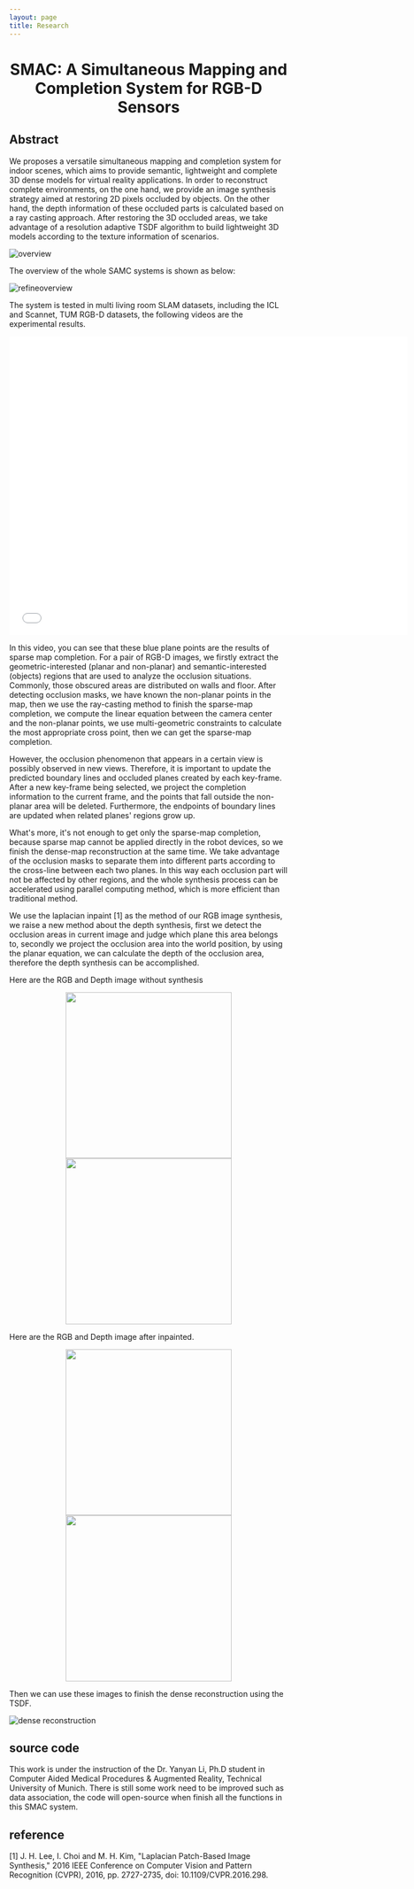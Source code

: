 ```yaml
---
layout: page
title: Research
---
```

# <center> SMAC: A Simultaneous Mapping and Completion System for RGB-D Sensors
## Abstract
We proposes a versatile simultaneous mapping and completion system for indoor scenes, which aims to provide semantic, lightweight and complete 3D dense models for virtual reality applications. In order to reconstruct complete environments, on the one hand, we provide an image synthesis strategy aimed at restoring 2D pixels occluded by objects. On the other hand, the depth information of these occluded parts is calculated based on a ray casting approach. After restoring the 3D occluded areas, we take advantage of a resolution adaptive TSDF algorithm to build lightweight 3D models according to the texture information of scenarios.

![overview](./example.png)

The overview of the whole SAMC systems is shown as below:

![refineoverview](./refineoverview.png)

The system is tested in multi living room SLAM datasets, including the ICL and Scannet, TUM RGB-D datasets, the following videos are the experimental results.

<iframe width="720" height="540" src="../video/demoICLlr0.mp4" frameborder="0" allowfullscreen></iframe>



In this video, you can see that these blue plane points are the results of sparse map completion.  For a pair of RGB-D images, we firstly extract the geometric-interested (planar and non-planar) and semantic-interested (objects) regions that are used to analyze the occlusion situations. Commonly, those obscured areas are distributed on walls and floor. After detecting occlusion masks, we have known the non-planar points in the map, then we use the ray-casting method to finish the sparse-map completion, we compute the linear equation between the camera center and the non-planar points, we use multi-geometric constraints to calculate the most appropriate cross point, then we can get the sparse-map completion. 

However, the occlusion phenomenon that appears in a certain view is possibly observed in new views. Therefore, it is important to update the predicted boundary lines and occluded planes created by each key-frame. After a new key-frame being selected, we project the completion information to the current frame, and the points that fall outside the non-planar area will be deleted. Furthermore, the endpoints of boundary lines are updated when related planes' regions grow up.

What's more, it's not enough to get only the sparse-map completion, because sparse map cannot be applied directly in the robot devices, so we finish the dense-map reconstruction at the same time. We take advantage of the occlusion masks to separate them into different parts according to the cross-line between each two planes. In this way each occlusion part will not be affected by other regions, and the whole synthesis process can be accelerated using parallel computing method, which is more efficient than traditional method.

We use the laplacian inpaint [1] as the method of our RGB image synthesis, we raise a new method about the depth synthesis, first we detect the occlusion areas in current image and judge which plane this area belongs to, secondly we project the occlusion area into the world position, by using the planar equation, we can calculate the depth of the occlusion area, therefore the depth synthesis can be accomplished.

Here are the RGB and Depth image without synthesis

<center class="half">
    <img src="./rgb.png" width="300"/>
    <img src="./depth.png" width="300"/>
</center>

Here are the RGB and Depth image after inpainted.

<center class="half">
    <img src="./rgb_inpaint.png" width="300"/>
    <img src="./depth_inpaint.png" width="300"/>
</center>

Then we can use these images to finish the dense reconstruction using the TSDF.

![dense reconstruction](./denserecon.png)

## source code

This work is under the instruction of the Dr. Yanyan Li, Ph.D student in Computer Aided Medical Procedures & Augmented Reality, Technical University of Munich. There is still some work need to be improved such as data association, the code will open-source when finish all the functions in this SMAC system.

## reference
[1] J. H. Lee, I. Choi and M. H. Kim, "Laplacian Patch-Based Image Synthesis," 2016 IEEE Conference on Computer Vision and Pattern Recognition (CVPR), 2016, pp. 2727-2735, doi: 10.1109/CVPR.2016.298. <br />
